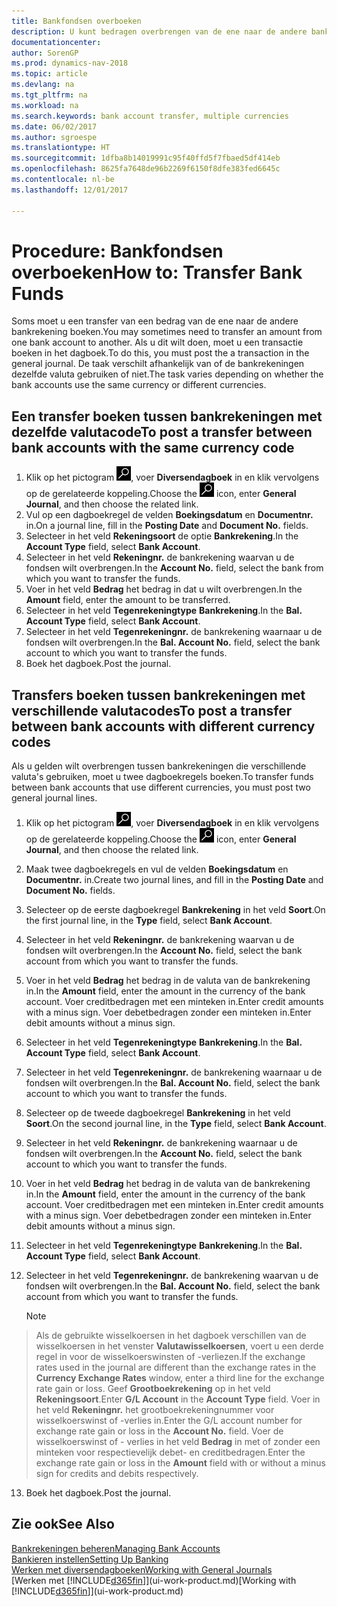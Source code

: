 ```yaml
---
title: Bankfondsen overboeken
description: U kunt bedragen overbrengen van de ene naar de andere bankrekening, inclusief andere valuta's, door de transactie in het dagboek te boeken.
documentationcenter: 
author: SorenGP
ms.prod: dynamics-nav-2018
ms.topic: article
ms.devlang: na
ms.tgt_pltfrm: na
ms.workload: na
ms.search.keywords: bank account transfer, multiple currencies
ms.date: 06/02/2017
ms.author: sgroespe
ms.translationtype: HT
ms.sourcegitcommit: 1dfba8b14019991c95f40ffd5f7fbaed5df414eb
ms.openlocfilehash: 8625fa7648de96b2269f6150f8dfe383fed6645c
ms.contentlocale: nl-be
ms.lasthandoff: 12/01/2017

---
```

# <a name="how-to-transfer-bank-funds"></a><span data-ttu-id="54ff8-103">Procedure: Bankfondsen overboeken</span><span class="sxs-lookup"><span data-stu-id="54ff8-103">How to: Transfer Bank Funds</span></span>
<span data-ttu-id="54ff8-104">Soms moet u een transfer van een bedrag van de ene naar de andere bankrekening boeken.</span><span class="sxs-lookup"><span data-stu-id="54ff8-104">You may sometimes need to transfer an amount from one bank account to another.</span></span> <span data-ttu-id="54ff8-105">Als u dit wilt doen, moet u een transactie boeken in het dagboek.</span><span class="sxs-lookup"><span data-stu-id="54ff8-105">To do this, you must post the a transaction in the general journal.</span></span> <span data-ttu-id="54ff8-106">De taak verschilt afhankelijk van of de bankrekeningen dezelfde valuta gebruiken of niet.</span><span class="sxs-lookup"><span data-stu-id="54ff8-106">The task varies depending on whether the bank accounts use the same currency or different currencies.</span></span>

## <a name="to-post-a-transfer-between-bank-accounts-with-the-same-currency-code"></a><span data-ttu-id="54ff8-107">Een transfer boeken tussen bankrekeningen met dezelfde valutacode</span><span class="sxs-lookup"><span data-stu-id="54ff8-107">To post a transfer between bank accounts with the same currency code</span></span>
1. <span data-ttu-id="54ff8-108">Klik op het pictogram ![Zoeken naar pagina of rapport](media/ui-search/search_small.png "pictogram Zoeken naar pagina of rapport"), voer **Diversendagboek** in en klik vervolgens op de gerelateerde koppeling.</span><span class="sxs-lookup"><span data-stu-id="54ff8-108">Choose the ![Search for Page or Report](media/ui-search/search_small.png "Search for Page or Report icon") icon, enter **General Journal**, and then choose the related link.</span></span>
2. <span data-ttu-id="54ff8-109">Vul op een dagboekregel de velden **Boekingsdatum** en **Documentnr.** in.</span><span class="sxs-lookup"><span data-stu-id="54ff8-109">On a journal line, fill in the **Posting Date** and **Document No.** fields.</span></span>
3. <span data-ttu-id="54ff8-110">Selecteer in het veld **Rekeningsoort** de optie **Bankrekening**.</span><span class="sxs-lookup"><span data-stu-id="54ff8-110">In the **Account Type** field, select **Bank Account**.</span></span>
4. <span data-ttu-id="54ff8-111">Selecteer in het veld **Rekeningnr.** de bankrekening waarvan u de fondsen wilt overbrengen.</span><span class="sxs-lookup"><span data-stu-id="54ff8-111">In the **Account No.** field, select the bank from which you want to transfer the funds.</span></span>
5. <span data-ttu-id="54ff8-112">Voer in het veld **Bedrag** het bedrag in dat u wilt overbrengen.</span><span class="sxs-lookup"><span data-stu-id="54ff8-112">In the **Amount** field, enter the amount to be transferred.</span></span>
6. <span data-ttu-id="54ff8-113">Selecteer in het veld **Tegenrekeningtype** **Bankrekening**.</span><span class="sxs-lookup"><span data-stu-id="54ff8-113">In the **Bal. Account Type** field, select **Bank Account**.</span></span>
7. <span data-ttu-id="54ff8-114">Selecteer in het veld **Tegenrekeningnr.** de bankrekening waarnaar u de fondsen wilt overbrengen.</span><span class="sxs-lookup"><span data-stu-id="54ff8-114">In the **Bal. Account No.** field, select the bank account to which you want to transfer the funds.</span></span>
8. <span data-ttu-id="54ff8-115">Boek het dagboek.</span><span class="sxs-lookup"><span data-stu-id="54ff8-115">Post the journal.</span></span>

## <a name="to-post-a-transfer-between-bank-accounts-with-different-currency-codes"></a><span data-ttu-id="54ff8-116">Transfers boeken tussen bankrekeningen met verschillende valutacodes</span><span class="sxs-lookup"><span data-stu-id="54ff8-116">To post a transfer between bank accounts with different currency codes</span></span>
<span data-ttu-id="54ff8-117">Als u gelden wilt overbrengen tussen bankrekeningen die verschillende valuta's gebruiken, moet u twee dagboekregels boeken.</span><span class="sxs-lookup"><span data-stu-id="54ff8-117">To transfer funds between bank accounts that use different currencies, you must post two general journal lines.</span></span>

1. <span data-ttu-id="54ff8-118">Klik op het pictogram ![Zoeken naar pagina of rapport](media/ui-search/search_small.png "pictogram Zoeken naar pagina of rapport"), voer **Diversendagboek** in en klik vervolgens op de gerelateerde koppeling.</span><span class="sxs-lookup"><span data-stu-id="54ff8-118">Choose the ![Search for Page or Report](media/ui-search/search_small.png "Search for Page or Report icon") icon, enter **General Journal**, and then choose the related link.</span></span>
2. <span data-ttu-id="54ff8-119">Maak twee dagboekregels en vul de velden **Boekingsdatum** en **Documentnr.** in.</span><span class="sxs-lookup"><span data-stu-id="54ff8-119">Create two journal lines, and fill in the **Posting Date** and **Document No.** fields.</span></span>
3. <span data-ttu-id="54ff8-120">Selecteer op de eerste dagboekregel **Bankrekening** in het veld **Soort**.</span><span class="sxs-lookup"><span data-stu-id="54ff8-120">On the first journal line, in the **Type** field, select **Bank Account**.</span></span>
4. <span data-ttu-id="54ff8-121">Selecteer in het veld **Rekeningnr.** de bankrekening waarvan u de fondsen wilt overbrengen.</span><span class="sxs-lookup"><span data-stu-id="54ff8-121">In the **Account No.** field, select the bank account from which you want to transfer the funds.</span></span>
5. <span data-ttu-id="54ff8-122">Voer in het veld **Bedrag** het bedrag in de valuta van de bankrekening in.</span><span class="sxs-lookup"><span data-stu-id="54ff8-122">In the **Amount** field, enter the amount in the currency of the bank account.</span></span> <span data-ttu-id="54ff8-123">Voer creditbedragen met een minteken in.</span><span class="sxs-lookup"><span data-stu-id="54ff8-123">Enter credit amounts with a minus sign.</span></span> <span data-ttu-id="54ff8-124">Voer debetbedragen zonder een minteken in.</span><span class="sxs-lookup"><span data-stu-id="54ff8-124">Enter debit amounts without a minus sign.</span></span>
6. <span data-ttu-id="54ff8-125">Selecteer in het veld **Tegenrekeningtype** **Bankrekening**.</span><span class="sxs-lookup"><span data-stu-id="54ff8-125">In the **Bal. Account Type** field, select **Bank Account**.</span></span>
7. <span data-ttu-id="54ff8-126">Selecteer in het veld **Tegenrekeningnr.** de bankrekening waarnaar u de fondsen wilt overbrengen.</span><span class="sxs-lookup"><span data-stu-id="54ff8-126">In the **Bal. Account No.** field, select the bank account to which you want to transfer the funds.</span></span>
8. <span data-ttu-id="54ff8-127">Selecteer op de tweede dagboekregel **Bankrekening** in het veld **Soort**.</span><span class="sxs-lookup"><span data-stu-id="54ff8-127">On the second journal line, in the **Type** field, select **Bank Account**.</span></span>
9. <span data-ttu-id="54ff8-128">Selecteer in het veld **Rekeningnr.** de bankrekening waarnaar u de fondsen wilt overbrengen.</span><span class="sxs-lookup"><span data-stu-id="54ff8-128">In the **Account No.** field, select the bank account to which you want to transfer the funds.</span></span>
10. <span data-ttu-id="54ff8-129">Voer in het veld **Bedrag** het bedrag in de valuta van de bankrekening in.</span><span class="sxs-lookup"><span data-stu-id="54ff8-129">In the **Amount** field, enter the amount in the currency of the bank account.</span></span> <span data-ttu-id="54ff8-130">Voer creditbedragen met een minteken in.</span><span class="sxs-lookup"><span data-stu-id="54ff8-130">Enter credit amounts with a minus sign.</span></span> <span data-ttu-id="54ff8-131">Voer debetbedragen zonder een minteken in.</span><span class="sxs-lookup"><span data-stu-id="54ff8-131">Enter debit amounts without a minus sign.</span></span>
11. <span data-ttu-id="54ff8-132">Selecteer in het veld **Tegenrekeningtype** **Bankrekening**.</span><span class="sxs-lookup"><span data-stu-id="54ff8-132">In the **Bal. Account Type** field, select **Bank Account**.</span></span>  
12. <span data-ttu-id="54ff8-133">Selecteer in het veld **Tegenrekeningnr.** de bankrekening waarvan u de fondsen wilt overbrengen.</span><span class="sxs-lookup"><span data-stu-id="54ff8-133">In the **Bal. Account No.** field, select the bank account from which you want to transfer the funds.</span></span>

    > [!NOTE]  
>   <span data-ttu-id="54ff8-134">Als de gebruikte wisselkoersen in het dagboek verschillen van de wisselkoersen in het venster **Valutawisselkoersen**, voert u een derde regel in voor de wisselkoerswinsten of -verliezen.</span><span class="sxs-lookup"><span data-stu-id="54ff8-134">If the exchange rates used in the journal are different than the exchange rates in the **Currency Exchange Rates** window, enter a third line for the exchange rate gain or loss.</span></span> <span data-ttu-id="54ff8-135">Geef **Grootboekrekening** op in het veld **Rekeningsoort**.</span><span class="sxs-lookup"><span data-stu-id="54ff8-135">Enter **G/L Account** in the **Account Type** field.</span></span> <span data-ttu-id="54ff8-136">Voer in het veld **Rekeningnr.** het grootboekrekeningnummer voor wisselkoerswinst of -verlies in.</span><span class="sxs-lookup"><span data-stu-id="54ff8-136">Enter the G/L account number for exchange rate gain or loss in the **Account No.** field.</span></span> <span data-ttu-id="54ff8-137">Voer de wisselkoerswinst of - verlies in het veld **Bedrag** in met of zonder een minteken voor respectievelijk debet- en creditbedragen.</span><span class="sxs-lookup"><span data-stu-id="54ff8-137">Enter the exchange rate gain or loss in the **Amount** field with or without a minus sign for credits and debits respectively.</span></span>
13. <span data-ttu-id="54ff8-138">Boek het dagboek.</span><span class="sxs-lookup"><span data-stu-id="54ff8-138">Post the journal.</span></span>

## <a name="see-also"></a><span data-ttu-id="54ff8-139">Zie ook</span><span class="sxs-lookup"><span data-stu-id="54ff8-139">See Also</span></span>
[<span data-ttu-id="54ff8-140">Bankrekeningen beheren</span><span class="sxs-lookup"><span data-stu-id="54ff8-140">Managing Bank Accounts</span></span>](bank-manage-bank-accounts.md)  
[<span data-ttu-id="54ff8-141">Bankieren instellen</span><span class="sxs-lookup"><span data-stu-id="54ff8-141">Setting Up Banking</span></span>](bank-setup-banking.md)  
[<span data-ttu-id="54ff8-142">Werken met diversendagboeken</span><span class="sxs-lookup"><span data-stu-id="54ff8-142">Working with General Journals</span></span>](ui-work-general-journals.md)  
<span data-ttu-id="54ff8-143">[Werken met [!INCLUDE[d365fin](includes/d365fin_md.md)]](ui-work-product.md)</span><span class="sxs-lookup"><span data-stu-id="54ff8-143">[Working with [!INCLUDE[d365fin](includes/d365fin_md.md)]](ui-work-product.md)</span></span>

